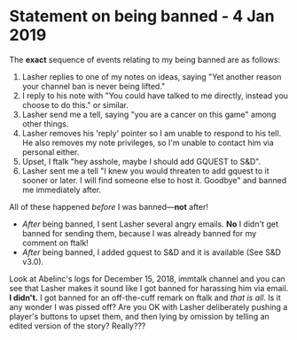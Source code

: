 # Statement on being banned - 4 Jan 2019

The **exact** sequence of events relating to my being banned are as follows:

1. Lasher replies to one of my notes on ideas, saying "Yet another reason your channel ban is never being lifted."
2. I reply to his note with "You could have talked to me directly, instead you choose to do this." or similar.  
3. Lasher send me a tell, saying "you are a cancer on this game" among other things.
4. Lasher removes his 'reply' pointer so I am unable to respond to his tell.  He also removes my note privileges, so I'm unable to contact him via personal either.
5. Upset, I ftalk "hey asshole, maybe I should add GQUEST to S&D".
6. Lasher sent me a tell "I knew you would threaten to add gquest to it sooner or later.  I will find someone else to host it.  Goodbye" and banned me immediately after.

All of these happened *before* I was banned—**not** after!  

- *After* being banned, I sent Lasher several angry emails.  **No** I didn't get banned for sending them, because I was already banned for my comment on ftalk!
- *After* being banned, I added gquest to S&D and it is available (See S&D v3.0).  

Look at Abelinc's logs for December 15, 2018, immtalk channel and you can see that Lasher makes it sound like I got banned for harassing him via email.  **I didn't.**  I got banned for an off-the-cuff remark on ftalk and *that is all*.  Is it any wonder I was pissed off?  Are you OK with Lasher deliberately pushing a player's buttons to upset them, and then lying by omission by telling an edited version of the story?  Really???

